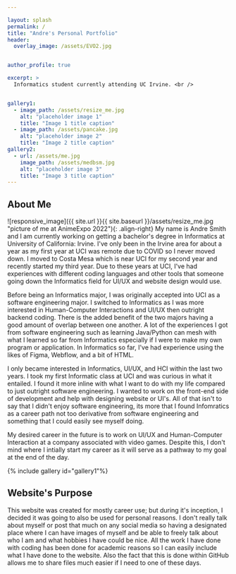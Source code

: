```yaml
---

layout: splash
permalink: /
title: "Andre's Personal Portfolio"
header:
  overlay_image: /assets/EVO2.jpg


author_profile: true

excerpt: >
  Informatics student currently attending UC Irvine. <br />


gallery1:
  - image_path: /assets/resize_me.jpg
    alt: "placeholder image 1"
    title: "Image 1 title caption"
  - image_path: /assets/pancake.jpg
    alt: "placeholder image 2"
    title: "Image 2 title caption"
gallery2:
  - url: /assets/me.jpg
    image_path: /assets/medbsm.jpg
    alt: "placeholder image 3"
    title: "Image 3 title caption"
---
```



## About Me

![responsive_image]({{ site.url }}{{ site.baseurl }}/assets/resize_me.jpg "picture of me at AnimeExpo 2022"){: .align-right}
My name is Andre Smith and I am currently working on getting a bachelor's degree in Informatics at University of California: Irvine. I've only been in the Irvine area for about a year as my first year at UCI was remote due to COVID so I never moved down. I moved to Costa Mesa which is near UCI for my second year and recently started my third year. Due to these years at UCI, I've had experiences with different coding languages and other tools that someone going down the Informatics field for UI/UX and website design would use.

Before being an Informatics major, I was originally accepted into UCI as a software engineering major. I switched to Informatics as I was more interested in Human-Computer Interactions and UI/UX then outright backend coding. There is the added benefit of the two majors having a good amount of overlap between one another. A lot of the experiences I got from software engineering such as learning Java/Python can mesh with what I learned so far from Informatics especially if I were to make my own program or application. In Informatics so far, I've had experience using the likes of Figma, Webflow, and a bit of HTML. 

I only became interested in Informatics, UI/UX, and HCI within the last two years. I took my first Informatic class at UCI and was curious in what it entailed. I found it more inline with what I want to do with my life compared to just outright software engineering. I wanted to work on the front-end side of development and help with designing website or UI's. All of that isn't to say that I didn't enjoy software engineering, its more that I found Infomratics as a career path not too derivative from software engineering and something that I could easily see myself doing.

My desired career in the future is to work on UI/UX and Human-Computer Interaction at a company associated with video games. Despite this, I don't mind where I intially start my career as it will serve as a pathway to my goal at the end of the day. 

{% include gallery id="gallery1"%}

## Website's Purpose

This website was created for mostly career use; but during it's inception, I decided it was going to also be used for personal reasons. I don't really talk about myself or post that much on any social media so having a designated place where I can have images of myself and be able to freely talk about who I am and what hobbies I have could be nice. All the work I have done with coding has been done for academic reasons so I can easily include what I have done to the website. Also the fact that this is done within GitHub allows me to share files much easier if I need to one of these days.